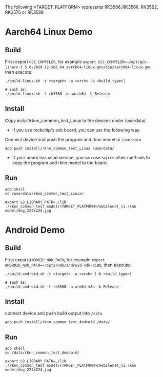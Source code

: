 The following <TARGET_PLATFORM> represents RK3566_RK3568, RK3562, RK3576 or RK3588
# Aarch64 Linux Demo
## Build

First export `GCC_COMPILER`, for example `export GCC_COMPILER=~/opt/gcc-linaro-7.5.0-2019.12-x86_64_aarch64-linux-gnu/bin/aarch64-linux-gnu`, then execute:

```
./build-linux.sh -t <target> -a <arch> -b <build_type>]

# such as: 
./build-linux.sh -t rk3588 -a aarch64 -b Release
```

## Install

Copy install/rknn_common_test_Linux to the devices under /userdata/.

- If you use rockchip's evb board, you can use the following way:

Connect device and push the program and rknn model to `/userdata`

```
adb push install/rknn_common_test_Linux /userdata/
```

- If your board has sshd service, you can use scp or other methods to copy the program and rknn model to the board.

## Run

```
adb shell
cd /userdata/rknn_common_test_Linux/
```

```
export LD_LIBRARY_PATH=./lib
./rknn_common_test model/<TARGET_PLATFORM>/mobilenet_v1.rknn model/dog_224x224.jpg
```

# Android Demo
## Build

First export `ANDROID_NDK_PATH`, for example `export ANDROID_NDK_PATH=~/opts/ndk/android-ndk-r18b`, then execute:

```
./build-android.sh -t <target> -a <arch> [-b <build_type>]

# sush as: 
./build-android.sh -t rk3568 -a arm64-v8a -b Release
```

## Install

connect device and push build output into `/data`

```
adb push install/rknn_common_test_Android /data/
```

## Run

```
adb shell
cd /data/rknn_common_test_Android/
```

```
export LD_LIBRARY_PATH=./lib
./rknn_common_test model/<TARGET_PLATFORM>/mobilenet_v1.rknn model/dog_224x224.jpg
```

